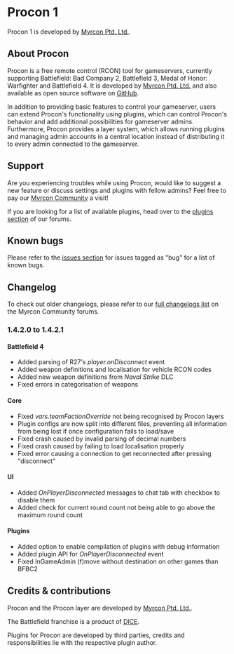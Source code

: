 # Procon 1 #

Procon 1 is developed by [Myrcon Ptd. Ltd.](https://myrcon.com "Official homepage of Myrcon Ptd. Ltd.").

## About Procon ##
Procon is a free remote control (RCON) tool for gameservers, currently supporting Battlefield: Bad Company 2, Battlefield 3, Medal of Honor: Warfighter and Battlefield 4. It is developed by [Myrcon Ptd. Ltd.](https://myrcon.com "Official homepage of Myrcon Ptd. Ltd.") and also available as open source software on [GitHub](https://github.com/Myrcon/Procon-1 "Procon 1 on GitHub").

In addition to providing basic features to control your gameserver, users can extend Procon's functionality using plugins, which can control Procon's behavior and add additional possibilities for gameserver admins. Furthermore, Procon provides a layer system, which allows running plugins and managing admin accounts in a central location instead of distributing it to every admin connected to the gameserver.


## Support ##
Are you experiencing troubles while using Procon, would like to suggest a new feature or discuss settings and plugins with fellow admins? Feel free to pay our [Myrcon Community](https://forum.myrcon.com "Myrcon Community") a visit!

If you are looking for a list of available plugins, head over to the [plugins section](https://forum.myrcon.com/forumdisplay.php?13-Plugins "Procon 1 plugins") of our forums.


## Known bugs ##
Please refer to the [issues section](https://github.com/Myrcon/Procon-1/issues?labels=bug&page=1&state=open "List of known bugs for Procon 1") for issues tagged as "bug" for a list of known bugs.


## Changelog ##
To check out older changelogs, please refer to our [full changelogs list](https://forum.myrcon.com/showthread.php?240-Full-Change-Log "Full changelog of Procon 1") on the Myrcon Community forums.

### 1.4.2.0 to 1.4.2.1 ###
#### Battlefield 4 ####
- Added parsing of R27's *player.onDisconnect* event
- Added weapon definitions and localisation for vehicle RCON codes
- Added new weapon definitions from *Naval Strike* DLC
- Fixed errors in categorisation of weapons

#### Core ####
- Fixed *vars.teamFactionOverride* not being recognised by Procon layers
- Plugin configs are now split into different files, preventing all information from being lost if once configuration fails to load/save
- Fixed crash caused by invalid parsing of decimal numbers
- Fixed crash caused by failing to load localisation properly
- Fixed error causing a connection to get reconnected after pressing "disconnect"

#### UI ####
- Added *OnPlayerDisconnected* messages to chat tab with checkbox to disable them
- Added check for current round count not being able to go above the maximum round count

#### Plugins ####
- Added option to enable compilation of plugins with debug information
- Added plugin API for *OnPlayerDisconnected* event
- Fixed InGameAdmin (f)move without destination on other games than BFBC2


## Credits & contributions ##
Procon and the Procon layer are developed by [Myrcon Ptd. Ltd.](https://myrcon.com "Official homepage of Myrcon Ptd. Ltd.").

The Battlefield franchise is a product of [DICE](http://dice.se "Digital Illusions Creative Entertainment AB").

Plugins for Procon are developed by third parties, credits and responsibilities lie with the respective plugin author.
